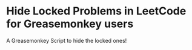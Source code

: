 # Hide Locked Problems in LeetCode for Greasemonkey users
A Greasemonkey Script to hide the locked ones!
